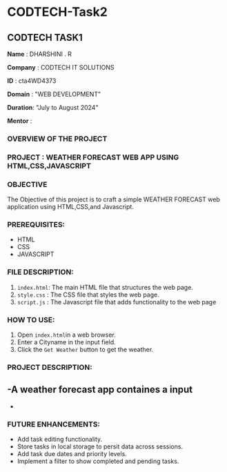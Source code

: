 # CODTECH-Task2
## CODTECH TASK1

**Name**    : DHARSHINI . R

**Company** : CODTECH IT SOLUTIONS

**ID**      : cta4WD4373

**Domain**  : "WEB DEVELOPMENT"

**Duration**: "July to August 2024"

**Mentor**  :  

### OVERVIEW OF THE PROJECT

### PROJECT : WEATHER FORECAST WEB APP USING HTML,CSS,JAVASCRIPT

### OBJECTIVE
The Objective of this project is to craft a simple WEATHER FORECAST  web application using HTML,CSS,and Javascript.

### PREREQUISITES:
- HTML
- CSS
- JAVASCRIPT
 
### FILE DESCRIPTION:
1. `index.html`: The main HTML file that structures the web page.
2. `style.css` :  The CSS file that styles the web page.
3. `script.js` :  The Javascript file that adds functionality to the web page

### HOW TO USE:
1.  Open `index.html`in a web browser.
2. Enter a  Cityname in the input field.
3. Click the `Get Weather` button to get the weather.

### PROJECT DESCRIPTION:
-A weather forecast app containes a input
- 
- 

### FUTURE ENHANCEMENTS:
- Add task editing functionality.
- Store tasks in local storage to persit data across sessions.
- Add task due dates and priority levels.
- Implement a filter to show completed and pending tasks.
